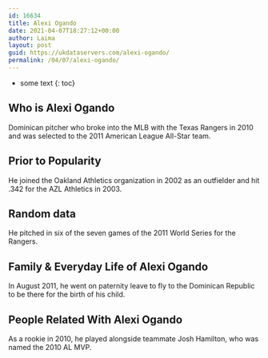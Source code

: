 ```yaml
---
id: 16634
title: Alexi Ogando
date: 2021-04-07T18:27:12+00:00
author: Laima
layout: post
guid: https://ukdataservers.com/alexi-ogando/
permalink: /04/07/alexi-ogando/
---
```


* some text
{: toc}


## Who is Alexi Ogando
                  
                  
                  
Dominican pitcher who broke into the MLB with the Texas Rangers in 2010 and was selected to the 2011 American League All-Star team.
                  
              
            
              
            
                
                
                
## Prior to Popularity
                  
                  
                  
He joined the Oakland Athletics organization in 2002 as an outfielder and hit .342 for the AZL Athletics in 2003.
                  
              
            
              
            
                
                
                
## Random data
                  
                  
                  
He pitched in six of the seven games of the 2011 World Series for the Rangers.
                  
              
            
              
            
                
                
                
## Family & Everyday Life of Alexi Ogando
                  
                  
                  
In August 2011, he went on paternity leave to fly to the Dominican Republic to be there for the birth of his child.
                  
              
            
              
            
                
                
                
## People Related With Alexi Ogando
                  
                  
                  
As a rookie in 2010, he played alongside teammate Josh Hamilton, who was named the 2010 AL MVP.
                  
              
            
              
            
                
              
            
              
              
            
            
              
            
          
          
          
